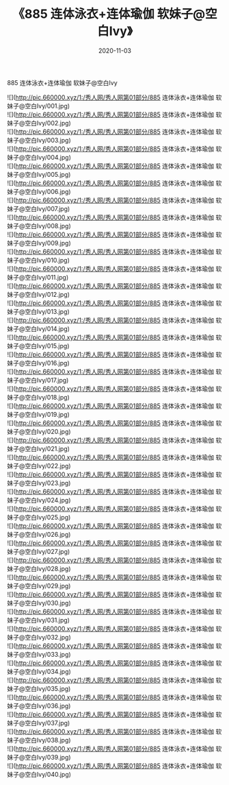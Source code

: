 ﻿---
layout: post
title:  《885 连体泳衣+连体瑜伽 软妹子@空白Ivy》
date:   2020-11-03
img: http://pic.660000.xyz/1:/秀人网/秀人网第01部分/885 连体泳衣+连体瑜伽 软妹子@空白Ivy/000.jpg
categories: [美女, 清纯, 唯美]
---

885 连体泳衣+连体瑜伽 软妹子@空白Ivy

  ![](http://pic.660000.xyz/1:/秀人网/秀人网第01部分/885 连体泳衣+连体瑜伽 软妹子@空白Ivy/001.jpg) <br> ![](http://pic.660000.xyz/1:/秀人网/秀人网第01部分/885 连体泳衣+连体瑜伽 软妹子@空白Ivy/002.jpg) <br> ![](http://pic.660000.xyz/1:/秀人网/秀人网第01部分/885 连体泳衣+连体瑜伽 软妹子@空白Ivy/003.jpg) <br> ![](http://pic.660000.xyz/1:/秀人网/秀人网第01部分/885 连体泳衣+连体瑜伽 软妹子@空白Ivy/004.jpg) <br> ![](http://pic.660000.xyz/1:/秀人网/秀人网第01部分/885 连体泳衣+连体瑜伽 软妹子@空白Ivy/005.jpg) <br> ![](http://pic.660000.xyz/1:/秀人网/秀人网第01部分/885 连体泳衣+连体瑜伽 软妹子@空白Ivy/006.jpg) <br> ![](http://pic.660000.xyz/1:/秀人网/秀人网第01部分/885 连体泳衣+连体瑜伽 软妹子@空白Ivy/007.jpg) <br> ![](http://pic.660000.xyz/1:/秀人网/秀人网第01部分/885 连体泳衣+连体瑜伽 软妹子@空白Ivy/008.jpg) <br> ![](http://pic.660000.xyz/1:/秀人网/秀人网第01部分/885 连体泳衣+连体瑜伽 软妹子@空白Ivy/009.jpg) <br> ![](http://pic.660000.xyz/1:/秀人网/秀人网第01部分/885 连体泳衣+连体瑜伽 软妹子@空白Ivy/010.jpg) <br> ![](http://pic.660000.xyz/1:/秀人网/秀人网第01部分/885 连体泳衣+连体瑜伽 软妹子@空白Ivy/011.jpg) <br> ![](http://pic.660000.xyz/1:/秀人网/秀人网第01部分/885 连体泳衣+连体瑜伽 软妹子@空白Ivy/012.jpg) <br> ![](http://pic.660000.xyz/1:/秀人网/秀人网第01部分/885 连体泳衣+连体瑜伽 软妹子@空白Ivy/013.jpg) <br> ![](http://pic.660000.xyz/1:/秀人网/秀人网第01部分/885 连体泳衣+连体瑜伽 软妹子@空白Ivy/014.jpg) <br> ![](http://pic.660000.xyz/1:/秀人网/秀人网第01部分/885 连体泳衣+连体瑜伽 软妹子@空白Ivy/015.jpg) <br> ![](http://pic.660000.xyz/1:/秀人网/秀人网第01部分/885 连体泳衣+连体瑜伽 软妹子@空白Ivy/016.jpg) <br> ![](http://pic.660000.xyz/1:/秀人网/秀人网第01部分/885 连体泳衣+连体瑜伽 软妹子@空白Ivy/017.jpg) <br> ![](http://pic.660000.xyz/1:/秀人网/秀人网第01部分/885 连体泳衣+连体瑜伽 软妹子@空白Ivy/018.jpg) <br> ![](http://pic.660000.xyz/1:/秀人网/秀人网第01部分/885 连体泳衣+连体瑜伽 软妹子@空白Ivy/019.jpg) <br> ![](http://pic.660000.xyz/1:/秀人网/秀人网第01部分/885 连体泳衣+连体瑜伽 软妹子@空白Ivy/020.jpg) <br> ![](http://pic.660000.xyz/1:/秀人网/秀人网第01部分/885 连体泳衣+连体瑜伽 软妹子@空白Ivy/021.jpg) <br> ![](http://pic.660000.xyz/1:/秀人网/秀人网第01部分/885 连体泳衣+连体瑜伽 软妹子@空白Ivy/022.jpg) <br> ![](http://pic.660000.xyz/1:/秀人网/秀人网第01部分/885 连体泳衣+连体瑜伽 软妹子@空白Ivy/023.jpg) <br> ![](http://pic.660000.xyz/1:/秀人网/秀人网第01部分/885 连体泳衣+连体瑜伽 软妹子@空白Ivy/024.jpg) <br> ![](http://pic.660000.xyz/1:/秀人网/秀人网第01部分/885 连体泳衣+连体瑜伽 软妹子@空白Ivy/025.jpg) <br> ![](http://pic.660000.xyz/1:/秀人网/秀人网第01部分/885 连体泳衣+连体瑜伽 软妹子@空白Ivy/026.jpg) <br> ![](http://pic.660000.xyz/1:/秀人网/秀人网第01部分/885 连体泳衣+连体瑜伽 软妹子@空白Ivy/027.jpg) <br> ![](http://pic.660000.xyz/1:/秀人网/秀人网第01部分/885 连体泳衣+连体瑜伽 软妹子@空白Ivy/028.jpg) <br> ![](http://pic.660000.xyz/1:/秀人网/秀人网第01部分/885 连体泳衣+连体瑜伽 软妹子@空白Ivy/029.jpg) <br> ![](http://pic.660000.xyz/1:/秀人网/秀人网第01部分/885 连体泳衣+连体瑜伽 软妹子@空白Ivy/030.jpg) <br> ![](http://pic.660000.xyz/1:/秀人网/秀人网第01部分/885 连体泳衣+连体瑜伽 软妹子@空白Ivy/031.jpg) <br> ![](http://pic.660000.xyz/1:/秀人网/秀人网第01部分/885 连体泳衣+连体瑜伽 软妹子@空白Ivy/032.jpg) <br> ![](http://pic.660000.xyz/1:/秀人网/秀人网第01部分/885 连体泳衣+连体瑜伽 软妹子@空白Ivy/033.jpg) <br> ![](http://pic.660000.xyz/1:/秀人网/秀人网第01部分/885 连体泳衣+连体瑜伽 软妹子@空白Ivy/034.jpg) <br> ![](http://pic.660000.xyz/1:/秀人网/秀人网第01部分/885 连体泳衣+连体瑜伽 软妹子@空白Ivy/035.jpg) <br> ![](http://pic.660000.xyz/1:/秀人网/秀人网第01部分/885 连体泳衣+连体瑜伽 软妹子@空白Ivy/036.jpg) <br> ![](http://pic.660000.xyz/1:/秀人网/秀人网第01部分/885 连体泳衣+连体瑜伽 软妹子@空白Ivy/037.jpg) <br> ![](http://pic.660000.xyz/1:/秀人网/秀人网第01部分/885 连体泳衣+连体瑜伽 软妹子@空白Ivy/038.jpg) <br> ![](http://pic.660000.xyz/1:/秀人网/秀人网第01部分/885 连体泳衣+连体瑜伽 软妹子@空白Ivy/039.jpg) <br> ![](http://pic.660000.xyz/1:/秀人网/秀人网第01部分/885 连体泳衣+连体瑜伽 软妹子@空白Ivy/040.jpg) <br>